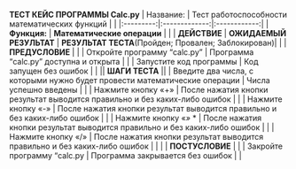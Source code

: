 **ТЕСТ КЕЙС ПРОГРАММЫ Calc.py**
| Название:  | Тест работоспособности математических функций |  |
|:---------:|:-------------:|:------------:|
| **Функция:**  | **Математические операции** |  |
| **ДЕЙСТВИЕ**  | **ОЖИДАЕМЫЙ РЕЗУЛЬТАТ**  | **РЕЗУЛЬТАТ ТЕСТА**(Пройден; Провален; Заблокирован)|
|  |                            **ПРЕДУСЛОВИЕ**                          |  |
| Откройте программу “calc.py”  | Программа “calc.py” доступна и открыта |  |
| Запустите код программы  | Код запущен без ошибок |  |
||                                            **ШАГИ ТЕСТА**                                            ||
| Введите два числа, с которыми нужно будет провести математические операции  | Числа успешно введены |  |
| Нажмите кнопку «+»  | После нажатия кнопки результат выводится правильно и без каких-либо ошибок |  |
| Нажмите кнопку «-»  | После нажатия кнопки результат выводится правильно и без каких-либо ошибок |  |
| Нажмите кнопку «*»* *  | После нажатия кнопки результат выводится правильно и без каких-либо ошибок |  |
| Нажмите кнопку «/»  | После нажатия кнопки результат выводится правильно и без каких-либо ошибок  |  |
|  |                         **ПОСТУСЛОВИЕ**                       |  |
| Закройте программу “calc.py  | Программа закрывается без ошибок  | |

